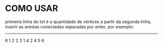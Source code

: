 # COMO USAR
primeira linha do txt é a quantidade de vértices
a partir da segunda linha, inserir as arestas conectadas separadas por enter, por exemplo:

------------

6
1 2
2 3
1 4
2 4
5 6